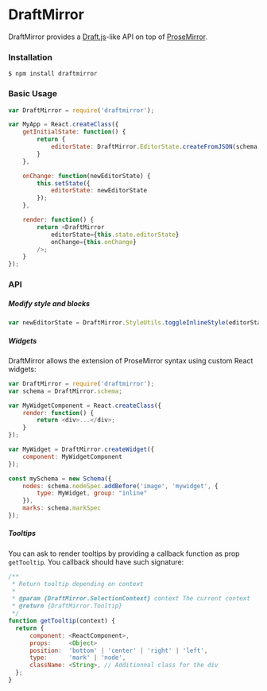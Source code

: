 # DraftMirror

DraftMirror provides a [Draft.js](https://facebook.github.io/draft-js/)-like API on top of [ProseMirror](http://prosemirror.net).

### Installation

```
$ npm install draftmirror
```

### Basic Usage

```js
var DraftMirror = require('draftmirror');

var MyApp = React.createClass({
    getInitialState: function() {
        return {
            editorState: DraftMirror.EditorState.createFromJSON(schema, defaultJson)
        }
    },

    onChange: function(newEditorState) {
        this.setState({
            editorState: newEditorState
        });
    },

    render: function() {
        return <DraftMirror
            editorState={this.state.editorState}
            onChange={this.onChange}
        />;
    }
});
```

### API

##### Modify style and blocks

```js
var newEditorState = DraftMirror.StyleUtils.toggleInlineStyle(editorState, 'strong');
```

##### Widgets

DraftMirror allows the extension of ProseMirror syntax using custom React widgets:

```js
var DraftMirror = require('draftmirror');
var schema = DraftMirror.schema;

var MyWidgetComponent = React.createClass({
    render: function() {
        return <div>...</div>;
    }
});

var MyWidget = DraftMirror.createWidget({
    component: MyWidgetComponent
});

const mySchema = new Schema({
    nodes: schema.nodeSpec.addBefore('image', 'mywidget', {
        type: MyWidget, group: "inline"
    }),
    marks: schema.markSpec
});
```

##### Tooltips

You can ask to render tooltips by providing a callback function as prop `getTooltip`. You callback should have such signature:

``` js
/**
 * Return tooltip depending on context
 *
 * @param {DraftMirror.SelectionContext} context The current context
 * @return {DraftMirror.Tooltip}
 */
function getTooltip(context) {
  return {
      component: <ReactComponent>,
      props:     <Object>
      position:  'bottom' | 'center' | 'right' | 'left',
      type:      'mark' | 'node',
      className: <String>, // Additionnal class for the div
  };
}

```
